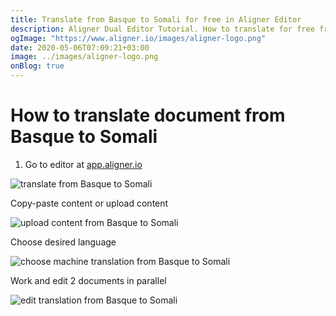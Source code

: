 ```yaml
---
title: Translate from Basque to Somali for free in Aligner Editor
description: Aligner Dual Editor Tutorial. How to translate for free from Basque to Somali. Aligner is multilingual document management platform. 
ogImage: "https://www.aligner.io/images/aligner-logo.png"
date: 2020-05-06T07:09:21+03:00
image: ../images/aligner-logo.png
onBlog: true
---
```


# How to translate document from Basque to Somali

1. Go to editor at [app.aligner.io](https://app.aligner.io "Aligner App web page")

![translate from Basque to Somali](../aligner-blank-editor.png "translate from Basque to Somali")

Copy-paste content or upload content

![upload content from Basque to Somali](../aligner-uploaded-document.png "upload content from Basque to Somali")

Choose desired language

![choose machine translation from Basque to Somali](../aligner-language-dropdown.png "choose machine translation from Basque to Somali")

Work and edit 2 documents in parallel

![edit translation from Basque to Somali](../aligner-double-sitded-editor.png "edit translation from Basque to Somali")

